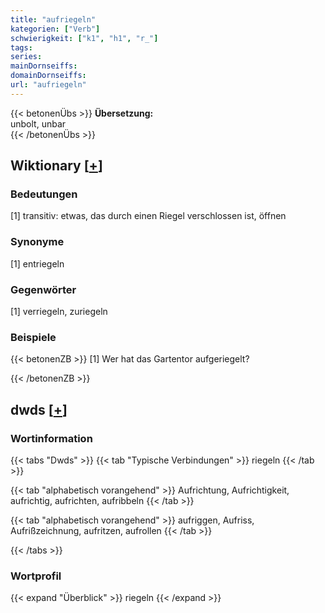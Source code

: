 ```yaml
---
title: "aufriegeln"
kategorien: ["Verb"]
schwierigkeit: ["k1", "h1", "r_"]
tags:
series:
mainDornseiffs:
domainDornseiffs:
url: "aufriegeln"
---
```


{{< betonenÜbs >}}
**Übersetzung:**  
unbolt, unbar  
{{< /betonenÜbs >}}

## Wiktionary [[+](https://de.wiktionary.org/wiki/aufriegeln)]

### Bedeutungen
[1] transitiv: etwas, das durch einen Riegel verschlossen ist, öffnen  

### Synonyme
[1] entriegeln  

### Gegenwörter
[1] verriegeln, zuriegeln  

### Beispiele
{{< betonenZB >}}
[1] Wer hat das Gartentor aufgeriegelt?  

{{< /betonenZB >}}


## dwds [[+](https://www.dwds.de/wb/aufriegeln)]

### Wortinformation
{{< tabs "Dwds" >}}
{{< tab "Typische Verbindungen" >}}
riegeln
{{< /tab >}}

{{< tab "alphabetisch vorangehend" >}}
Aufrichtung, Aufrichtigkeit, aufrichtig, aufrichten, aufribbeln
{{< /tab >}}

{{< tab "alphabetisch vorangehend" >}}
aufriggen, Aufriss, Aufrißzeichnung, aufritzen, aufrollen
{{< /tab >}}

{{< /tabs >}}

### Wortprofil
{{< expand "Überblick" >}} riegeln {{< /expand >}}

